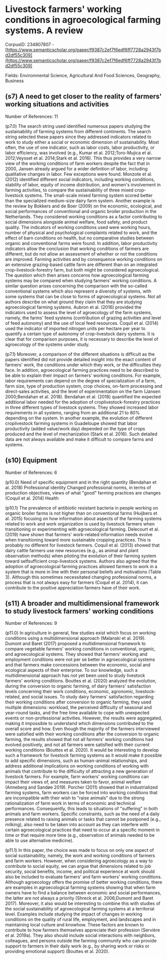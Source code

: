 # Livestock farmers' working conditions in agroecological farming systems. A review

CorpusID: 234807807 - [https://www.semanticscholar.org/paper/f9387c2ef7f6edf6ff7728a2943f7bd2df55c309](https://www.semanticscholar.org/paper/f9387c2ef7f6edf6ff7728a2943f7bd2df55c309)

Fields: Environmental Science, Agricultural And Food Sciences, Geography, Business

## (s7) A need to get closer to the reality of farmers' working situations and activities
Number of References: 11

(p7.0) The search string used identified numerous papers studying the sustainability of farming systems from different continents. The search string selected these papers since they addressed indicators related to work to study either a social or economic dimension of sustainability. Most often, the use of one indicator, such as labor costs, labor productivity, or labor efficiency, was involved (e.g., Kumar et al. 2012;Toro-Mujica et al. 2012;Veysset et al. 2014;Stark et al. 2016). This thus provides a very narrow view of the working conditions of farm workers despite the fact that in 2000, Jansen already argued for a wider definition of labor, including qualitative changes in labor. Few exceptions were found. Monzote et al. (2012) identified different social indicators, including working conditions, stability of labor, equity of income distribution, and women's involvement in farming activities, to compare the sustainability of three mixed crop-livestock systems. The small-scale mixed farming system scored better than the specialized medium-size dairy farm system. Another example is the review by Bokkers and de Boer (2009) on the economic, ecological, and social performances of conventional and organic broiler production in the Netherlands. They considered working conditions as a factor contributing to social dimensions alongside animal welfare, food safety, and product quality. The indicators of working conditions used were working hours, number of physical and psychological complaints related to work, and the effect of barn conditions on health, but no comparative studies between organic and conventional farms were found. In addition, labor productivity indicators allow the conclusion that working conditions of farmers are different, but do not allow an assessment of whether or not the conditions are improved. Farming activities and by consequence working conditions on an extensive grazing-based cattle farm are different than on an integrated crop-livestock-forestry farm, but both might be considered agroecological. The question which then arises concerns how agroecological farming systems may be compared when studying farmers' working conditions. A similar question arises concerning the comparison with the so-called conventional systems which also represent a diversity of systems, with some systems that can be close to forms of agroecological systems. Not all authors describe on what ground they claim that they are studying agroecological farming systems. Aubron et al. (2016) provided the indicators used to assess the level of agroecology of the farm systems, namely, the farms' feed systems (contribution of grazing activities and level of feed autonomy) and the use of local feed resources. Coquil et al. (2014) used the indicator of imported nitrogen units per hectare per year to quantify a certain type of autonomy of crop-livestock dairy systems. It is clear that for comparison purposes, it is necessary to describe the level of agroecology of the systems under study.

(p7.1) Moreover, a comparison of the different situations is difficult as the papers identified did not provide detailed insight into the exact content of farmers' work, the conditions under which they work, or the difficulties they face. In addition, agroecological farming practices need to be described to be able to explain their impact on farmers' working conditions. For example, labor requirements can depend on the degree of specialization of a farm, farm size, type of production system, crop choices, on-farm processing and direct-sales activities, and the level of experimentation on the farm (Jansen 2000;Bendahan et al. 2018). Bendahan et al. (2018) quantified the expected additional labor needed for the adoption of croplivestock-forestry practices in three different types of livestock systems. They showed increased labor requirements in all systems, ranging from an additional 21 to 80% depending on the system. In another example, the evolution of different croplivestock farming systems in Guadeloupe showed that labor productivity (added value/work day) depended on the type of crops produced and the level of mechanization (Stark et al. 2016). Such detailed data are not always available and make it difficult to compare farms and systems.
## (s10) Equipment
Number of References: 6

(p10.0) Need of specific equipment and in the right quantity (Bendahan et al. 2018) Professional identity Changed professional norms, in terms of production objectives, views of what "good" farming practices are changes (Coquil et al. 2014) Health

(p10.1) The prevalence of antibiotic resistant bacteria in people working on organic broiler farms is not higher than on conventional farms (Huijbers et al. 2015) focusing on how information about aspects of the farming systems related to work and work organization is used by livestock farmers when transitioning or experimenting with agroecological farming. Delecourt et al. (2019) have shown that farmers' work-related information needs evolve when transitioning toward more sustainable cropping practices. This is probably no different for livestock farmers. Coquil et al. (2013) showed that dairy cattle farmers use new resources (e.g., as animal and plant observation methods) when piloting the evolution of their farming system toward selfsufficient crop-livestock systems. Authors also agreed that the adoption of agroecological farming practices allowed farmers to work in a system that is more in line with their personal beliefs and motivations (Table 3). Although this sometimes necessitated changing professional norms, a process that is not always easy for farmers (Coquil et al. 2014), it can contribute to the positive appreciation farmers have of their work.
## (s11) A broader and multidimensional framework to study livestock farmers' working conditions
Number of References: 9

(p11.0) In agriculture in general, few studies exist which focus on working conditions using a multidimensional approach (Malanski et al. 2019). Dumont and Baret (2017) proposed a multidimensional framework to compare vegetable farmers' working conditions in conventional, organic, and agroecological systems. They showed that farmers' working and employment conditions were not per se better in agroecological systems and that farmers make concessions between the economic, social and ecological aspects of their enterprise. To our knowledge, such a multidimensional approach has not yet been used to study livestock farmers' working conditions. Bouttes et al. (2020) analyzed the evolution, during the conversion to organic farming, of dairy farmers' satisfaction levels concerning their work conditions, economic, agronomic, livestock-related, and social issues. To study dairy farmers' satisfaction regarding their working conditions after conversion to organic farming, they used multiple dimensions: workload, the perceived difficulty of seasonal and year-round tasks, and the free time available to cope with unexpected events or non-professional activities. However, the results were aggregated, making it impossible to understand which dimensions contributed to the overall score and how. Even though the majority of the farmers interviewed were satisfied with their working conditions after the conversion to organic farming, the results showed that not all farmers' working conditions had evolved positively, and not all farmers were satisfied with their current working conditions (Bouttes et al. 2020). It would be interesting to develop such a framework for livestock farming systems as it would make it possible to add specific dimensions, such as human-animal relationships, and address additional implications on working conditions of working with animals that contribute to the difficulty of attracting a new generation of livestock farmers. For example, farm workers' working conditions can impact their views of, and measures taken to favor, animal welfare (Anneberg and Sandøe 2019). Porcher (2011) showed that in industrialized farming systems, farm workers can be forced into working conditions that are incompatible with their wish to "raise animals" due to the strong rationalization of farm work in terms of economic and technical performances. Consequently, this leads to situations of "suffering" in both animals and farm workers. Specific constraints, such as the need of a daily presence related to raising animals or tasks that cannot be postponed (e.g., milking), also need to be taken into account as they can interfere with certain agroecological practices that need to occur at a specific moment in time or that require more time (e.g., observation of animals needed to be able to use alternative medicine).

(p11.1) In this paper, the choice was made to focus on only one aspect of social sustainability, namely, the work and working conditions of farmers and farm workers. However, when considering agroecology as a way to contribute to social equity, we can argue that dimensions related to job security, social benefits, income, and political experience at work should also be included to evaluate farmers' and farm workers' working conditions. Although agroecology offers the promise of better working conditions, there are examples in agroecological farming systems showing that when farm owners have to find a balance between economic and social performances, the latter are not always a priority (Shreck et al. 2006;Dumont and Baret 2017). Moreover, it also would be interesting to combine this with studies of the social sustainability of agroecological farming systems at a territorial level. Examples include studying the impact of changes in working conditions on the quality of rural life, employment, and landscapes and in maintaining local culture and knowhow. These factors are known to contribute to how farmers themselves appreciate their profession (Servière et al. 2019a). They also should include social interactions with neighbors, colleagues, and persons outside the farming community who can provide support to farmers in their daily work (e.g., by sharing work or risks or providing emotional support) (Bouttes et al. 2020).
